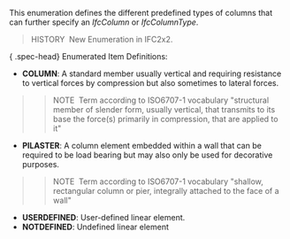 ﻿This enumeration defines the different predefined types of columns that can further specify an _IfcColumn_ or _IfcColumnType_.

> HISTORY&nbsp; New Enumeration in IFC2x2.

{ .spec-head}
Enumerated Item Definitions:

* **COLUMN**: A standard member usually vertical and requiring resistance to vertical forces by compression but also sometimes to lateral forces. 
>> NOTE&nbsp; Term according to ISO6707-1 vocabulary "structural member of slender form, usually vertical, that transmits to its base the force(s) primarily in compression, that are applied to it" 
* **PILASTER**: A column element embedded within a wall that can be required to be load bearing but may also only be used for decorative purposes. 
>> NOTE&nbsp; Term according to ISO6707-1 vocabulary "shallow, rectangular column or pier, integrally attached to the face of a wall" 
* **USERDEFINED**: User-defined linear element.
* **NOTDEFINED**: Undefined linear element